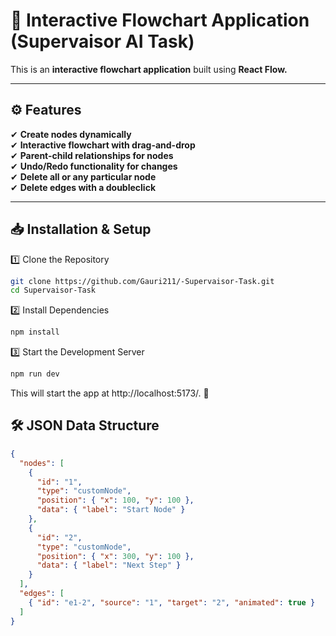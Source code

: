 # 🚀 Interactive Flowchart Application (Supervaisor AI Task)

This is an **interactive flowchart application** built using **React Flow.**

---

## ⚙️ Features
✔ **Create nodes dynamically**  
✔ **Interactive flowchart with drag-and-drop**  
✔ **Parent-child relationships for nodes**  
✔ **Undo/Redo functionality for changes**  
✔ **Delete all or any particular node**  
✔ **Delete edges with a doubleclick**  

---

## 📥 Installation & Setup

1️⃣ Clone the Repository
```sh
git clone https://github.com/Gauri211/-Supervaisor-Task.git
cd Supervaisor-Task
```
2️⃣ Install Dependencies
```sh
npm install
```

3️⃣ Start the Development Server
```sh
npm run dev
```
This will start the app at http://localhost:5173/. 🎉

## 🛠️ JSON Data Structure
```json
{
  "nodes": [
    {
      "id": "1",
      "type": "customNode",
      "position": { "x": 100, "y": 100 },
      "data": { "label": "Start Node" }
    },
    {
      "id": "2",
      "type": "customNode",
      "position": { "x": 300, "y": 100 },
      "data": { "label": "Next Step" }
    }
  ],
  "edges": [
    { "id": "e1-2", "source": "1", "target": "2", "animated": true }
  ]
}

```
